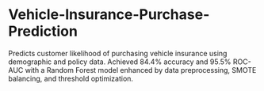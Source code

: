 # Vehicle-Insurance-Purchase-Prediction
Predicts customer likelihood of purchasing vehicle insurance using demographic and policy data. Achieved 84.4% accuracy and 95.5% ROC-AUC with a Random Forest model enhanced by data preprocessing, SMOTE balancing, and threshold optimization.
